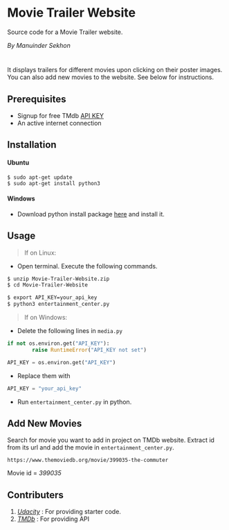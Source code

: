 # Movie Trailer Website
Source code for a Movie Trailer website.

*By Manuinder Sekhon*
#
It displays trailers for different movies upon clicking on their poster images. You can also add new movies to the website. See below for instructions.


## Prerequisites
* Signup for free TMdb [API KEY](https://developers.themoviedb.org/3/getting-started/introduction)
* An active internet connection

## Installation

#### Ubuntu

```
$ sudo apt-get update
$ sudo apt-get install python3
```

#### Windows
* Download python install package [here](https://www.python.org/downloads/) and install it.

## Usage

>If on Linux:
* Open terminal. Execute the following commands.

```bash
$ unzip Movie-Trailer-Website.zip
$ cd Movie-Trailer-Website

$ export API_KEY=your_api_key
$ python3 entertainment_center.py
```

>If on Windows:
* Delete the following lines in `media.py`
```python
if not os.environ.get("API_KEY"):
        raise RuntimeError("API_KEY not set")

API_KEY = os.environ.get("API_KEY")
```

* Replace them with
```python
API_KEY = "your_api_key"
```
* Run `entertainment_center.py` in python.


## Add New Movies
Search for movie you want to add in project on TMDb website. Extract id from its url and add the movie in `entertainment_center.py`.
```
https://www.themoviedb.org/movie/399035-the-commuter
```
Movie id = *399035*


## Contributers
1. [*Udacity*](https://www.udacity.com/) : For providing starter code.
1. [*TMDb*](https://www.themoviedb.org/en) : For providing API

